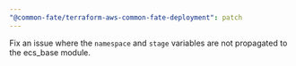 ```yaml
---
"@common-fate/terraform-aws-common-fate-deployment": patch
---
```


Fix an issue where the `namespace` and `stage` variables are not propagated to the ecs_base module.
